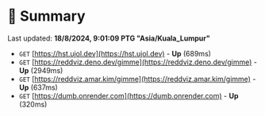 # 📖 Summary
Last updated: **18/8/2024, 9:01:09 PTG "Asia/Kuala_Lumpur"**

- `GET` [https://hst.ujol.dev](https://hst.ujol.dev) - **Up** (689ms)
- `GET` [https://reddviz.deno.dev/gimme](https://reddviz.deno.dev/gimme) - **Up** (2949ms)
- `GET` [https://reddviz.amar.kim/gimme](https://reddviz.amar.kim/gimme) - **Up** (637ms)
- `GET` [https://dumb.onrender.com](https://dumb.onrender.com) - **Up** (320ms)
